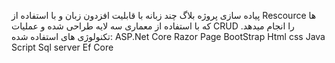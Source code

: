 پیاده سازی پروژه بلاگ چند زبانه با قابلیت افزدون زبان و با استفاده از Rescource ها که با استفاده از معماری سه لایه طراحی شده و عملیات CRUD را انجام میدهد. تکنولوژی های استفاده شده:
ASP.Net Core Razor Page
BootStrap
Html css
Java Script
Sql server
Ef Core
